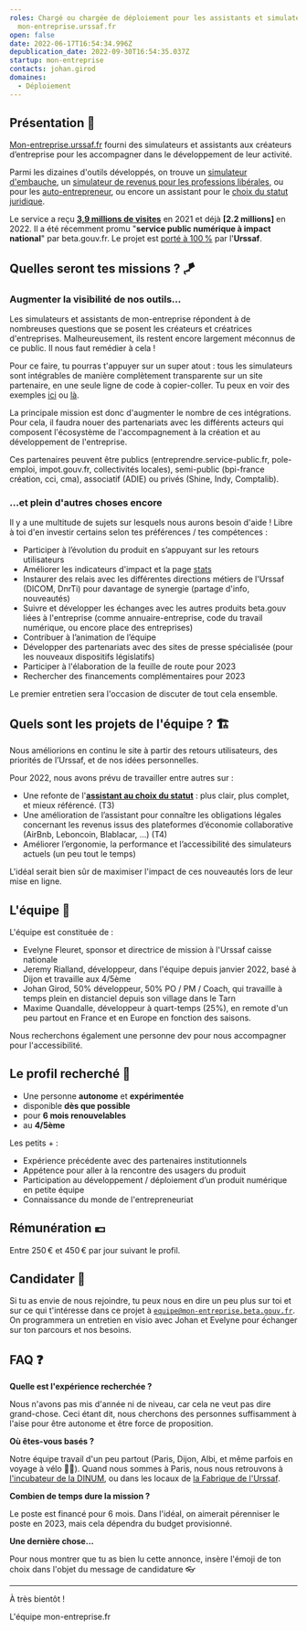 ```yaml
---
roles: Chargé ou chargée de déploiement pour les assistants et simulateurs de
  mon-entreprise.urssaf.fr
open: false
date: 2022-06-17T16:54:34.996Z
depublication_date: 2022-09-30T16:54:35.037Z
startup: mon-entreprise
contacts: johan.girod
domaines:
  - Déploiement
---
```


## Présentation 📯

[Mon-entreprise.urssaf.fr](https://mon-entreprise.urssaf.fr) fourni des simulateurs et assistants aux créateurs d’entreprise pour les accompagner dans le développement de leur activité.


Parmi les dizaines d'outils développés, on trouve un [simulateur d'embauche](https://mon-entreprise.urssaf.fr/simulateurs/salaire-brut-net), un [simulateur de revenus pour les professions libérales](https://mon-entreprise.urssaf.fr/simulateurs/profession-liberale), ou pour les [auto-entrepreneur](https://mon-entreprise.urssaf.fr/simulateurs/auto-entrepreneur), ou encore un assistant pour le [choix du statut juridique](https://mon-entreprise.urssaf.fr/cr%C3%A9er).


Le service a reçu **[3,9 millions de visites](https://mon-entreprise.fr/stats)** en 2021 et déjà **[2.2 millions]** en 2022. Il a été récemment promu "**service public numérique à impact national**" par beta.gouv.fr. Le projet est [porté à 100 %](https://mon-entreprise.fr/budget) par l'**Urssaf**.


## Quelles seront tes missions ? 🪁

### Augmenter la visibilité de nos outils...

Les simulateurs et assistants de mon-entreprise répondent à de nombreuses questions que se posent les créateurs et créatrices d'entreprises. Malheureusement, ils restent encore largement méconnus de ce public. Il nous faut remédier à cela !

Pour ce faire, tu pourras t'appuyer sur un super atout : tous les simulateurs sont intégrables de manière complètement transparente sur un site partenaire, en une seule ligne de code à copier-coller. Tu peux en voir des exemples [ici](https://entreprise.pole-emploi.fr/cout-salarie/) ou [là](https://portailpro.gouv.fr/simulateurs/simuler-mes-revenus-d-auto-entrepreneur).

La principale mission est donc d'augmenter le nombre de ces intégrations. Pour cela, il faudra nouer des partenariats avec les différents acteurs qui composent l'écosystème de l'accompagnement à la création et au développement de l'entreprise.

Ces partenaires peuvent être publics (entreprendre.service-public.fr, pole-emploi, impot.gouv.fr, collectivités locales), semi-public (bpi-france création, cci, cma), associatif (ADIE) ou privés (Shine, Indy, Comptalib). 

### ...et plein d'autres choses encore

Il y a une multitude de sujets sur lesquels nous aurons besoin d'aide ! Libre à toi d'en investir certains selon tes préférences / tes compétences :

- Participer à l’évolution du produit en s’appuyant sur les retours utilisateurs
- Améliorer les indicateurs d'impact et la page [stats](https://mon-entreprise.urssaf.fr/stats)
- Instaurer des relais avec les différentes directions métiers de l'Urssaf (DICOM, DnrTi) pour davantage de synergie (partage d'info, nouveautés)
- Suivre et développer les échanges avec les autres produits beta.gouv liées à l'entreprise (comme annuaire-entreprise, code du travail numérique, ou encore place des entreprises)
- Contribuer à l’animation de l’équipe
- Développer des partenariats avec des sites de presse spécialisée (pour les nouveaux dispositifs législatifs)
- Participer à l'élaboration de la feuille de route pour 2023
- Rechercher des financements complémentaires pour 2023
 
Le premier entretien sera l'occasion de discuter de tout cela ensemble.

## Quels sont les projets de l'équipe ? 🏗️

Nous améliorions en continu le site à partir des retours utilisateurs, des priorités de l’Urssaf, et de nos idées personnelles.

Pour 2022, nous avons prévu de travailler entre autres sur :

- Une refonte de l'**[assistant au choix du statut](https://mon-entreprise.urssaf.fr/cr%C3%A9er)** : plus clair, plus complet, et mieux référencé. (T3)
- Une amélioration de l’assistant pour connaître les obligations légales concernant les revenus issus des plateformes d’économie collaborative (AirBnb, Leboncoin, Blablacar, …) (T4)
- Améliorer l’ergonomie, la performance et l’accessibilité des simulateurs actuels (un peu tout le temps)

L'idéal serait bien sûr de maximiser l'impact de ces nouveautés lors de leur mise en ligne. 


## L'équipe 👥

L'équipe est constituée de : 
- Evelyne Fleuret, sponsor et directrice de mission à l'Urssaf caisse nationale
- Jeremy Rialland, développeur, dans l'équipe depuis janvier 2022, basé à Dijon et travaille aux 4/5ème
- Johan Girod, 50% développeur, 50% PO / PM / Coach, qui travaille à temps plein en distanciel depuis son village dans le Tarn
- Maxime Quandalle, développeur à quart-temps (25%), en remote d'un peu partout en France et en Europe en fonction des saisons.

Nous recherchons également une personne dev pour nous accompagner pour l'accessibilité.

## Le profil recherché 🎯

- Une personne **autonome** et **expérimentée**
- disponible **dès que possible**
- pour **6 mois renouvelables**
- au **4/5ème**

Les petits + : 
- Expérience précédente avec des partenaires institutionnels
- Appétence pour aller à la rencontre des usagers du produit
- Participation au développement / déploiement d’un produit numérique en petite équipe
- Connaissance du monde de l'entrepreneuriat


## Rémunération 💶

Entre 250 € et 450 € par jour suivant le profil.

## Candidater 💌

Si tu as envie de nous rejoindre, tu peux nous en dire un peu plus sur toi et sur ce qui t'intéresse dans ce projet à [`equipe@mon-entreprise.beta.gouv.fr`](mailto:equipe@mon-entreprise.beta.gouv.fr). On programmera un entretien en visio avec Johan et Evelyne pour échanger sur ton parcours et nos besoins.

## FAQ ❓

**Quelle est l'expérience recherchée ?**

Nous n'avons pas mis d'année ni de niveau, car cela ne veut pas dire grand-chose. Ceci étant dit, nous cherchons des personnes suffisamment à l'aise pour être autonome et être force de proposition.


**Où êtes-vous basés ?**

Notre équipe travail d'un peu partout (Paris, Dijon, Albi, et même parfois en voyage à vélo 🚵‍♀️). Quand nous sommes à Paris, nous nous retrouvons à [l'incubateur de la DINUM](https://www.openstreetmap.org/node/5266052428), ou dans les locaux de [la Fabrique de l'Urssaf](https://www.openstreetmap.org/node/2670791034).

**Combien de temps dure la mission ?**

Le poste est financé pour 6 mois. Dans l'idéal, on aimerait pérenniser le poste en 2023, mais cela dépendra du budget provisionné.


**Une dernière chose…**

Pour nous montrer que tu as bien lu cette annonce, insère l'émoji de ton choix dans l'objet du message de candidature 👓

- - -

À très bientôt !

L'équipe mon-entreprise.fr
